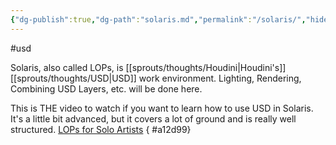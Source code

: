 ```yaml
---
{"dg-publish":true,"dg-path":"solaris.md","permalink":"/solaris/","hide":true}
---
```


#usd 

Solaris, also called LOPs, is [[sprouts/thoughts/Houdini\|Houdini's]] [[sprouts/thoughts/USD\|USD]] work environment. Lighting, Rendering, Combining USD Layers, etc. will be done here. 

This is THE video to watch if you want to learn how to use USD in Solaris. It's a little bit advanced, but it covers a lot of ground and is really well structured.  [LOPs for Solo Artists](https://youtu.be/WfC16LYYIAw?si=ploDRBvjzZE26z33)
{ #a12d99}


